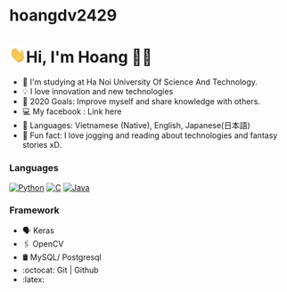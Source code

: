# hoangdv2429
# <img src="https://raw.githubusercontent.com/ABSphreak/ABSphreak/master/gifs/Hi.gif" width="30px">Hi, I'm Hoang 👨‍💻
- 🌱 I'm studying at Ha Noi University Of Science And Technology.
- 💡 I love innovation and new technologies
- 🥅 2020 Goals: Improve myself and share knowledge with others. 
- 💻 My facebook : Link here
- 🥇 Languages: Vietnamese (Native), English, Japanese(日本語)
- 🔭 Fun fact: I love jogging and reading about technologies and fantasy stories xD.

### Languages
[![Python](https://img.shields.io/badge/-Python-fff?&logo=python)](https://github.com/adamalston?tab=repositories&q=&type=&language=python)
[![C](https://img.shields.io/badge/-C-fff?&logo=C)](https://github.com/adamalston?tab=repositories&q=&type=&language=c)
[![Java](https://img.shields.io/badge/-Java-fff?&logo=Java&logoColor=007396)](https://github.com/adamalston?tab=repositories&q=&type=&language=java)

### Framework

* 🗣 Keras 
* 🖇️ OpenCV 
* 🛢️ MySQL/ Postgresql
* :octocat: Git | Github
* :latex:


